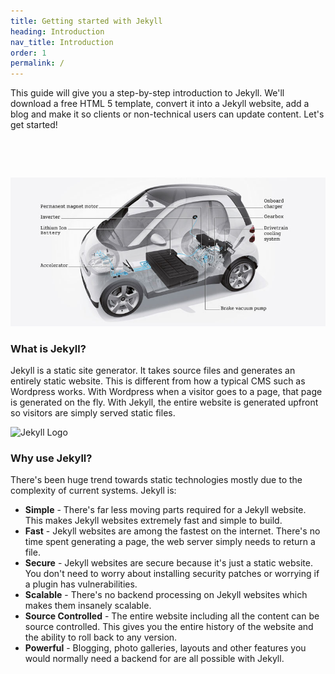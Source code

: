 ```yaml
---
title: Getting started with Jekyll
heading: Introduction
nav_title: Introduction
order: 1
permalink: /
---
```



This guide will give you a step-by-step introduction to Jekyll. We'll download a free HTML 5 template, convert it into a Jekyll website, add a blog and make it so clients or non-technical users can update content. Let's get started!

&nbsp;

&nbsp;

![](/uploads/versions/img_0095---x----800-377x---.jpg)

### What is Jekyll?

Jekyll is a static site generator. It takes source files and generates an entirely static website. This is different from how a typical CMS such as Wordpress works. With Wordpress when a visitor goes to a page, that page is generated on the fly. With Jekyll, the entire website is generated upfront so visitors are simply served static files.

![Jekyll Logo](/img/logo-2x.png)

### Why use Jekyll?

There's been huge trend towards static technologies mostly due to the complexity of current systems. Jekyll is:

* **Simple** - There's far less moving parts required for a Jekyll website. This makes Jekyll websites extremely fast and simple to build.
* **Fast** - Jekyll websites are among the fastest on the internet. There's no time spent generating a page, the web server simply needs to return a file.
* **Secure** - Jekyll websites are secure because it's just a static website. You don't need to worry about installing security patches or worrying if a plugin has vulnerabilities.
* **Scalable** - There's no backend processing on Jekyll websites which makes them insanely scalable.
* **Source Controlled** - The entire website including all the content can be source controlled. This gives you the entire history of the website and the ability to roll back to any version.
* **Powerful** - Blogging, photo galleries, layouts and other features you would normally need a backend for are all possible with Jekyll.